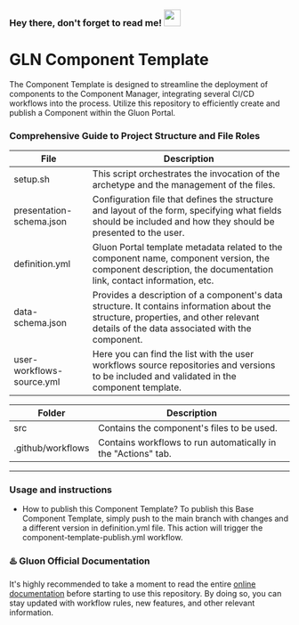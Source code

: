  <h3>
    Hey there, don't forget to read me!
    <img src="https://media.giphy.com/media/hvRJCLFzcasrR4ia7z/giphy.gif" width="30px"/>
 </h3>
<h1>GLN Component Template</h1>
The Component Template is designed to streamline the deployment of components to the Component Manager, integrating several CI/CD workflows into the process. Utilize this repository to efficiently create and publish a Component within the Gluon Portal.

### Comprehensive Guide to Project Structure and File Roles

| File | Description |
| --- | --- |
| setup.sh | This script orchestrates the invocation of the archetype and the management of the files. |
| presentation-schema.json | Configuration file that defines the structure and layout of the form, specifying what fields should be included and how they should be presented to the user. |
| definition.yml | Gluon Portal template metadata related to the component name, component version, the component description, the documentation link, contact information, etc.  |
| data-schema.json | Provides a description of a component's data structure. It contains information about the structure, properties, and other relevant details of the data associated with the component. |
| user-workflows-source.yml | Here you can find the list with the user workflows source repositories and versions to be included and validated in the component template. |

| Folder | Description |
| --- | --- |
| src | Contains the component's files to be used. |
| .github/workflows | Contains workflows to run automatically in the "Actions" tab. |

---
### Usage and instructions

- How to publish this Component Template?
To publish this Base Component Template, simply push to the main branch with changes and a different version in definition.yml file. This action will trigger the component-template-publish.yml workflow. 

### :hotsprings: Gluon Official Documentation
It's highly recommended to take a moment to read the entire [online documentation](https://gluon.gs.corp/community/docs/latest/contribute/base-component-template/) before starting to use this repository. By doing so, you can stay updated with workflow rules, new features, and other relevant information.
